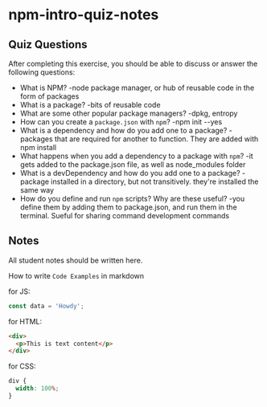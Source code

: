 # npm-intro-quiz-notes

## Quiz Questions

After completing this exercise, you should be able to discuss or answer the following questions:

- What is NPM?
  -node package manager, or hub of reusable code in the form of packages
- What is a package?
  -bits of reusable code
- What are some other popular package managers?
  -dpkg, entropy
- How can you create a `package.json` with `npm`?
  -npm init --yes
- What is a dependency and how do you add one to a package?
  -packages that are required for another to function. They are added with npm install
- What happens when you add a dependency to a package with `npm`?
  -it gets added to the package.json file, as well as node_modules folder
- What is a devDependency and how do you add one to a package?
  -package installed in a directory, but not transitively. they're installed the same way
- How do you define and run `npm` scripts? Why are these useful?
  -you define them by adding them to package.json, and run them in the terminal. Sueful for sharing command development commands

## Notes

All student notes should be written here.

How to write `Code Examples` in markdown

for JS:

```javascript
const data = 'Howdy';
```

for HTML:

```html
<div>
  <p>This is text content</p>
</div>
```

for CSS:

```css
div {
  width: 100%;
}
```
